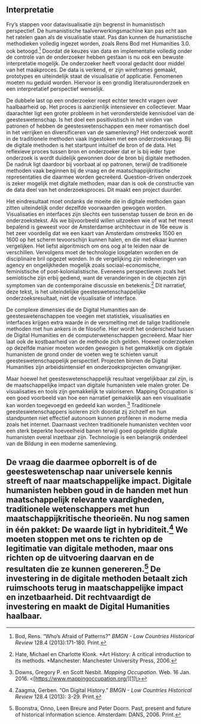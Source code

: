 ## Interpretatie

Fry’s stappen voor datavisualisatie zijn begrenst in humanistisch perspectief. De humanistische taalverwerkingsmachine kan pas echt aan het ratelen gaan als de visualisatie staat. Pas dan kunnen de humanistische methodieken volledig ingezet worden, zoals Rens Bod met Humanities 3.0. ook betoogd.[^1] Doordat de keuzes van data en implementatie volledig onder de controle van de onderzoeker hebben gestaan is nu ook een bewuste interpretatie mogelijk. De onderzoeker heeft vooral gedacht door middel van het maakproces. De data is verkend, er zijn wireframes gemaakt, prototypes en uiteindelijk staat de visualisatie of applicatie. Fenomenen moeten nu geduid worden. Hiervoor is een grondig literatuuronderzoek en een interpretatief perspectief wenselijk. 

De dubbele last op een onderzoeker roept echter terecht vragen over haalbaarheid op. Het proces is aanzienlijk intensiever en collectiever. Maar daarachter ligt een groter probleem in het veronderstelde kennisdoel van de geesteswetenschap. Is het doel een positivistisch in het vinden van patronen of hebben de geesteswetenschappen een meer romantisch doel in het verrijken en diversificeren van de samenleving? Het onderzoek wordt in de traditionele methoden vaak ingestoken met een onderzoeksvraag. Bij de digitale methoden is het startpunt intuïtief de bron of de data. Het reflexieve proces tussen bron en onderzoeker dat er is bij ieder type onderzoek is wordt duidelijk gewonnen door de bron bij digitale methoden. De nadruk ligt daardoor bij voorbaat al op patronen, terwijl de traditionele methoden vaak beginnen bij de vraag en de maatschappijkritische representaties die daarmee worden gecreëerd. Question-driven onderzoek is zeker mogelijk met digitale methoden, maar dan is ook de constructie van de data deel van het onderzoeksproces. Dit maakt een project duurder.

Het eindresultaat moet ondanks de moeite die in digitale methoden gaan zitten uiteindelijk onder dezelfde voorwaarden gewogen worden. Visualisaties en interfaces zijn slechts een tussenstap tussen de bron en de onderzoekstekst. Als we bijvoorbeeld willen uitzoeken wie of wat het meest bepalend is geweest voor de Amsterdamse architectuur in de 16e eeuw is het zeer voordelig dat we een kaart van Amsterdam omstreeks 1500 en 1600 op het scherm tevoorschijn kunnen halen, en die met elkaar kunnen vergelijken. Het liefst algoritmisch om ons oog al te leiden naar de verschillen. Vervolgens moet de technologie losgelaten worden en de disciplinaire bril opgezet worden. In de vergelijking zijn redeneringen van agency en ongelijkheden mogelijk zoals sociaal-economische, feministische of post-kolonialistische. Eveneens perspectieven zoals het semiotische zijn erbij gediend, want de veranderingen in de objecten zijn symptomen van de contemporaine discussie en betekenis.[^2] Dit narratief, deze tekst, is het uiteindelijke geesteswetenschappelijke onderzoeksresultaat, niet de visualisatie of interface.

De complexe dimensies die de Digital Humanities aan de geesteswetenschappen toe voegen met statistiek, visualisaties en interfaces krijgen extra waarde in de versmelting met de talige traditionele methoden met hun ankers in de filosofie. Hier wordt het onderscheid tussen de Digital Humanities en de computerwetenschappen gecreëerd. Maar hier laat ook de kostbaarheid van de methode zich gelden. Hoewel onderzoeken op dezelfde manier moeten worden gewogen is het gemakkelijk om digitale humanisten de grond onder de voeten weg te schieten vanuit geesteswetenschappelijk perspectief. Projecten binnen de Digital Humanities zijn arbeidsintensief en onderzoeksprojecten omvangrijker. 

Maar hoewel het geesteswetenschappelijk resultaat vergelijkbaar zal zijn, is de maatschappelijke impact van digitale humanisten vele malen groter. De visualisaties en tools zijn gemakkelijk te valoriseren. Mapping Occupation is een goed voorbeeld van hoe een narratief gemakkelijk aan een visualisatie kan worden toegevoegd en gedeeld kan worden.[^3] Traditionele geesteswetenschappers isoleren zich doordat zij zichzelf en hun standpunten niet effectief autonoom kunnen profileren in moderne media zoals het internet. Daarnaast vechten traditionele humanisten vechten voor een sterk beperkte hoeveelheid banen terwijl goed opgeleide digitale humanisten overal inzetbaar zijn. Technologie is een belangrijk onderdeel van de Bildung in een moderne samenleving.

De vraag die daarmee opborrelt is of de geesteswetenschap naar universele kennis streeft of naar maatschappelijke impact. Digitale humanisten hebben goud in de handen met hun maatschappelijk relevante vaardigheden, traditionele wetenschappers met hun maatschappijkritische theorieën. Nu nog samen in één pakket: De waarde ligt in hybriditeit.[^4] We moeten stoppen met ons te richten op de legitimatie van digitale methoden, maar ons richten op de uitvoering daarvan en de resultaten die ze kunnen genereren.[^5] De investering in de digitale methoden betaalt zich ruimschoots terug in maatschappelijke impact en inzetbaarheid. Dit rechtvaardigt de investering en maakt de Digital Humanities haalbaar.
---- 

[^1]:	Bod, Rens. “Who’s Afraid of Patterns?” *BMGN - Low Countries Historical Review* 128.4 (2013):171-180. Print. 

[^2]:	Hate, Michael en Charlotte Klonk. *Art History: A critical introduction to its methods. *Manchester: Manchester University Press, 2006.

[^3]:	Downs, Gregory P. en Scott Nesbit. *Mapping Occupation.* Web. 16 Jan. 2016. \<[https://www.mappingoccupation.org/][1]\>

[^4]:	Zaagma, Gerben. “On Digital History.” *BMGN - Low Countries Historical Review* 128.4 (2013): 3-29. Print.

[^5]:	Boonstra, Onno, Leen Breure and Peter Doorn. Past, present and future of historical information science. Amsterdam: DANS, 2006. Print.

[1]:	https://www.mappingoccupation.org/